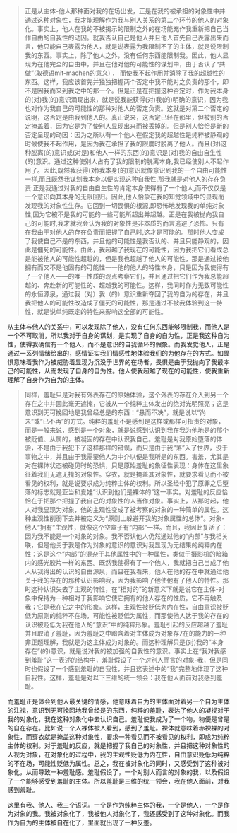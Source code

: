 <blockquote data-pid="GlTaMu3H">正是从主体-他人那种面对我的在场出发，正是在我的被承担的对象性中并通过这种对象性，我才能理解作为我与别人关系的第二个环节的他人的对象化。事实上，他人在我的不被揭示的限制之外的在场能充作我重新把自己当作自由的自我性的动因。就我否认自己是他人并且他人首先自己表露出来而言，他只能自己表露为他人，就是说表露为我限制不了的主体，就是说限制我的东西。事实上，除了他人之外，没有任何东西能限制我。因此，他人显现为在他完全的自由中，并且在他对他的可能性的谋划中，由于否认了“共做”(取德语mit-machen的意义) ， 而使我不起作用并消除了我的超越性的东西。这样，我应该首先并独独把握两个否定中我不能对之负责的那个，即不是因我而来到我之中的那一个。但是正是在把握这种否定时，作为我本身的(对)我(的)意识涌现出来，就是说我能获得(对)我(的)明确的意识，因为我也对作为我自己的可能性的那种对他人的否定负责。这就是对第二个否定的说明，这否定是由我到他人的。真正说来，这否定已经在那里，但被别的否定掩盖着，因为它是为了使别人显现出来而被丢掉的。但是别人恰恰是新的否定呈现的动因：因为之所以有一个他人在假定我的超越性是纯粹被静观的时候使我不起作用，是因为我在承担了我的限度时脱离了他人。而且(对)这种脱离(的)意识或(对是)和他人一样的东西(的)意识是(对)我的自由自生性(的)意识。通过这种使别人占有了我的限制的脱离本身,我已经使别人不起作用了。因此,既然我获得(对)我本身(的)意识就像意识到我的一个自由可能性一样,而且既然我谋划我本身以便实现这种自我性,那我就是对他人的存在负责:正是我通过对我的自由自生性的肯定本身使得有了一个他人,而不仅仅是一个意识向其本身的无限回归。因此,他人恰象在我的知觉领域中的显现而发现我的对象性生存。它回到一切畏惧的根源,即恐怖地发现我的单纯对象性,因为它被不是我的可能的一些可能所超出并超越。正是在我被抛向我自己的可能时,我才就我会认为我的对象性是非本质的而言逃避了恐怖。只有在我由于对他人的存在负责而把握了自己时,这才是可能的。那时他人变成了我使自己不是的东西，并且他的可能性是我否认的、并且只能静观的，因此是僵死的可能性。由此，我超越了我现在的可能性，因为我把它们看成总是能被他人的可能性超越的，但是我也超越了他人的可能性，那是通过按他拥有而又不是他固有的可能性一一他的他人的特性本身，只是因为我使得有了一个他人——的唯一性质的观点考察它们，并且通过把它们作为我总能超越的、奔赴新的可能性的、超越我的可能性。这样，我同时作为无数可能性的永恒源泉，通过我（对）我（的）意识重新夺回了我的自为的存在，并且我把他人的可能性改造成了僵死的可能性，那是通过不被我体验到这一特性，就是说单纯既定的特性来影响这全部的可能性。</blockquote><p data-pid="r1Ugg-Xi">从主体与他人的关系中，可以发现除了他人，没有任何东西能够限制我，而他人是一个不可取消，所以我对于自身的谋划，是实现了自身的自为性，正是我这种自为性，使得我确信有一个他人，而不是意识的自我循环的假象。而我发觉他人，正是通过一系列情绪给出的，感情证实我们情感性地体验我们的为他存在的方式。如畏惧意味着我作为被威胁着显现为沉没于世界的在场者。畏惧是由于我抛向了我最本己的可能性，从而发现了自身的自为性。他人使我超越了现在的可能性，使我重新理解了自身作为自为的主体。</p><blockquote data-pid="Ofo3T8Xx">同样，羞耻只是对我有外表存在的原始体验，这个外表的存在介入到另一个存在之中并因此毫无遮掩，它被从一个纯粹主体发出的绝对光明照亮；这是意识到无可挽回地是我曾经总是的东西：“悬而不决”，就是说以“尚未”或“已不再”的方式。纯粹的羞耻不是感到是这样或那样可指责的对象，而是一般来说，感到是一个对象，就是说感到认识到我在我为他地是的那个被贬值、从属的，被凝固的存在中认识我自己。羞耻是对我原始堕落的体验，不是由于我犯下了这样那样的错误，而只是由于我“落”入了世界，没于事物之中，并且由于我需要他人为中介以便是我所是的东西。害羞，尤其是对在裸体状态被碰见时的恐惧，只是原始羞耻的象征性表现：身体在这里象征着我们无遮无掩的对象性。穿衣，就是掩盖其对象性，就要求看见而不被看见的权利，就是说要求成为纯粹主体的权利。所以圣经中犯了原罪之后堕落的标志就是亚当和夏娃“认识到他们是裸体的”这一事实。对羞耻的反应恰恰在于把那个把握了我自己的对象性的人当作对象。事实上，从那时起，他人对我显现为对象，他的主观性变成了被考察的对象的一种简单的属性。这种主观性削弱下去并被定义为“原则上躲避开我的对象属性的总体”。对象-他人“拥有”主观性，就像这个空盒子有“内部”一样。而且，我因此复活了：因为我不能是一个对象的对象。我不否认他人仍然通过他的“内部”与我相关联，但是他关于我是作为对象的意识的意识对我显现为无结果的纯粹内在性：这是这个“内部”的混杂于其他属性中的一种属性，类似于摄影机的暗箱内的感光胶片一样的东西。既然我使得有了一个他人，我就把自己当成了他人从我得出的认识的自由源泉，而且在我看来，他人在他的存在中就通过他关于我的存在的那种认识影响我，因为我影响了他使他有了他人的特性。那时这种认识失去了主观的特性，在“相对的”的新意义下就是说它在主体-对象中保持为一种相对于我影响它使它拥有的他人存在的性质。它不再触及我；它是我在它之中的形象。这样，主观性被贬低为内在性，自由意识被贬低为原则的纯粹不在场，可能性被贬低为属性，而那使他人达于我的存在的认识被贬低为我在他人的“意识”中的纯粹形象。羞耻引起的反应超越了羞耻并且取消了羞耻，因为羞耻之中暗含着对主体成为对象存7在的能力的一种非正题理解，我就是为这主体成为对象的。而这种理解只是(对)我的“本身存在”(的)意识，就是说对我的被加强的自我性的意识。事实上在“我对我感到羞耻”这一表述的结构中，羞耻假设了一个对别人而言的对象-我，但是同时也假设了一个感到羞耻的自我性，并且这表述中的“我”完整地体现了这种自我性。这样，羞耻是对以下三维的统一领会：我在他人面前对我感到羞耻。</blockquote><p data-pid="ca801SnO">而羞耻正是体会到他人最关键的情感，他意味着自为的主体面对着另一个自为主体的注视，意识到无可挽回地我曾经是的东西，纯粹的羞耻，表达了他人的凝视对于我的对象化，我在这种对象化中去认识自己。羞耻使我成为了一个物，物便是曾是的自在存在。比如说一个人裸体被人看到，感到了羞耻。裸体就意味着赤裸裸的对象性，而穿衣就是掩盖这种对象性，要求一种看见而不被看见的权利，即成为纯粹主体的权利。对于羞耻的反应，就是把握了我自己的对象性，并且把这种对象性的人视为对象，在对象化的过程中，我的主观性贬低为内在性，自由意识贬低为纯粹的不在场，可能性贬低为属性。总之，我在被对象化的同时，又感受到了这种被对象化，从而导致一种羞耻感。羞耻假设了，一个对别人而言的对象的我，以及假设了一个能够感受到羞耻的主体。所以羞耻是三维的统一领会，我在他人面前，对我感到羞耻。</p><p data-pid="Y8YLxFk4">这里有我、他人、我三个语词。一个是作为纯粹主体的我，一个是他人，一个是作为对象的我。我被对象化了，我被他人对象化了，我还感受到了这种对象化。而我作为自为的主体被自在化了，里面就出现了一种反差。</p><p></p>